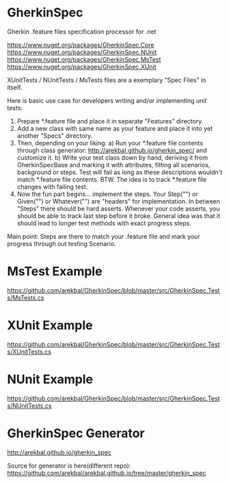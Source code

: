 # GherkinSpec
Gherkin .feature files specification processor for .net

https://www.nuget.org/packages/GherkinSpec.Core
https://www.nuget.org/packages/GherkinSpec.NUnit
https://www.nuget.org/packages/GherkinSpec.MsTest
https://www.nuget.org/packages/GherkinSpec.XUnit

XUnitTests / NUnitTests / MsTests files are a exemplary "Spec Files" in itself.

Here is basic use case for developers writing and/or implementing unit tests:

1. Prepare *.feature file and place it in separate "Features" directory.
2. Add a new class with same name as your feature and place it into yet another "Specs" directory.
3. Then, depending on your liking:
a) Run your *.feature file contents through class generator: http://arekbal.github.io/gherkin_spec/ and customize it.
b) Write your test class down by hand, deriving it from GherkinSpecBase and marking it with attributes, fitting all scenarios, background or steps. Test will fail as long as these descriptions wouldn't match *.feature file contents. BTW. The idea is to track *.feature file changes with failing test.
4. Now the fun part begins... implement the steps. Your Step("") or Given("") or Whatever("") are "headers" for implementation. In between "Steps" there should be hard asserts. Whenever your code asserts, you should be able to track last step before it broke. General idea was that it should lead to longer test methods with exact progress steps.

Main point: Steps are there to match your .feature file and mark your progress through out testing Scenario.

# MsTest Example
https://github.com/arekbal/GherkinSpec/blob/master/src/GherkinSpec.Tests/MsTests.cs
# XUnit Example
https://github.com/arekbal/GherkinSpec/blob/master/src/GherkinSpec.Tests/XUnitTests.cs
# NUnit Example
https://github.com/arekbal/GherkinSpec/blob/master/src/GherkinSpec.Tests/NUnitTests.cs

# GherkinSpec Generator
http://arekbal.github.io/gherkin_spec

Source for generator is here(different repo): https://github.com/arekbal/arekbal.github.io/tree/master/gherkin_spec




